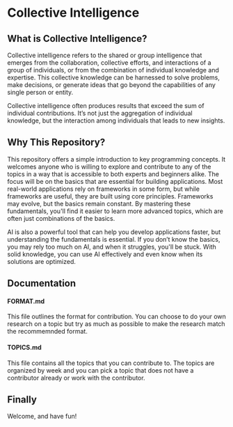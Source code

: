 # Collective Intelligence

## What is Collective Intelligence?

Collective intelligence refers to the shared or group intelligence that emerges from the collaboration, collective efforts, and interactions of a group of individuals, or from the combination of individual knowledge and expertise. This collective knowledge can be harnessed to solve problems, make decisions, or generate ideas that go beyond the capabilities of any single person or entity.

Collective intelligence often produces results that exceed the sum of individual contributions. It’s not just the aggregation of individual knowledge, but the interaction among individuals that leads to new insights.

## Why This Repository?

This repository offers a simple introduction to key programming concepts. It welcomes anyone who is willing to explore and contribute to any of the topics in a way that is accessible to both experts and beginners alike. The focus will be on the basics that are essential for building applications. Most real-world applications rely on frameworks in some form, but while frameworks are useful, they are built using core principles. Frameworks may evolve, but the basics remain constant. By mastering these fundamentals, you'll find it easier to learn more advanced topics, which are often just combinations of the basics.

AI is also a powerful tool that can help you develop applications faster, but understanding the fundamentals is essential. If you don’t know the basics, you may rely too much on AI, and when it struggles, you'll be stuck. With solid knowledge, you can use AI effectively and even know when its solutions are optimized.

## Documentation

#### FORMAT.md

This file outlines the format for contribution. You can choose to do your own research on a topic but try as much as possible to make the research match the recommemnded format.

#### TOPICS.md

This file contains all the topics that you can contribute to. The topics are organized by week and you can pick a topic that does not have a contributor already or work with the contributor.

## Finally

Welcome, and have fun!
